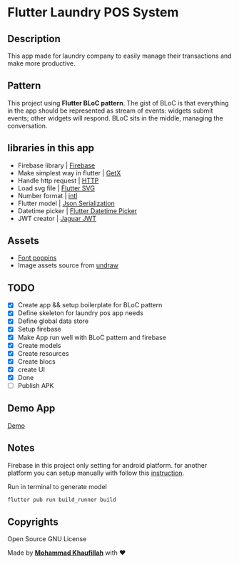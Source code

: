 # Flutter Laundry POS System

## Description

This app made for laundry company to easily manage their transactions and make more productive.

## Pattern

This project using **Flutter BLoC pattern**. The gist of BLoC is that everything in the app should be represented as stream of events: widgets submit events; other widgets will respond. BLoC sits in the middle, managing the conversation.

## libraries in this app

* Firebase library | [Firebase](https://firebase.flutter.dev/)
* Make simplest way in flutter | [GetX](https://pub.dev/packages/get)
* Handle http request | [HTTP](https://pub.dev/packages/http)
* Load svg file | [Flutter SVG](https://pub.dev/packages/flutter_svg)
* Number format | [intl](https://pub.dev/packages/intl)
* Flutter model | [Json Serialization](https://flutter.dev/docs/development/data-and-backend/json)
* Datetime picker | [Flutter Datetime Picker](https://pub.dev/packages/flutter_datetime_picker)
* JWT creator | [Jaguar JWT](https://pub.dev/packages/jaguar_jwt)

## Assets

* [Font poppins](https://fonts.google.com/specimen/Poppins)
* Image assets source from [undraw](https://undraw.co/illustrations)

## TODO

* [x] Create app && setup boilerplate for BLoC pattern
* [x] Define skeleton for laundry pos app needs
* [x] Define global data store
* [x] Setup firebase
* [x] Make App run well with BLoC pattern and firebase
* [x] Create models
* [x] Create resources
* [x] Create blocs
* [x] create UI
* [x] Done
* [ ] Publish APK

## Demo App

[Demo](https://filla.id)

## Notes

Firebase in this project only setting for android platform. for another platform you can setup manually with follow this [instruction](https://firebase.flutter.dev/docs/overview).

Run in terminal to generate model

```bash
flutter pub run build_runner build
```

## Copyrights

Open Source GNU License

Made by [**Mohammad Khaufillah**](https://filla.id) with ❤
